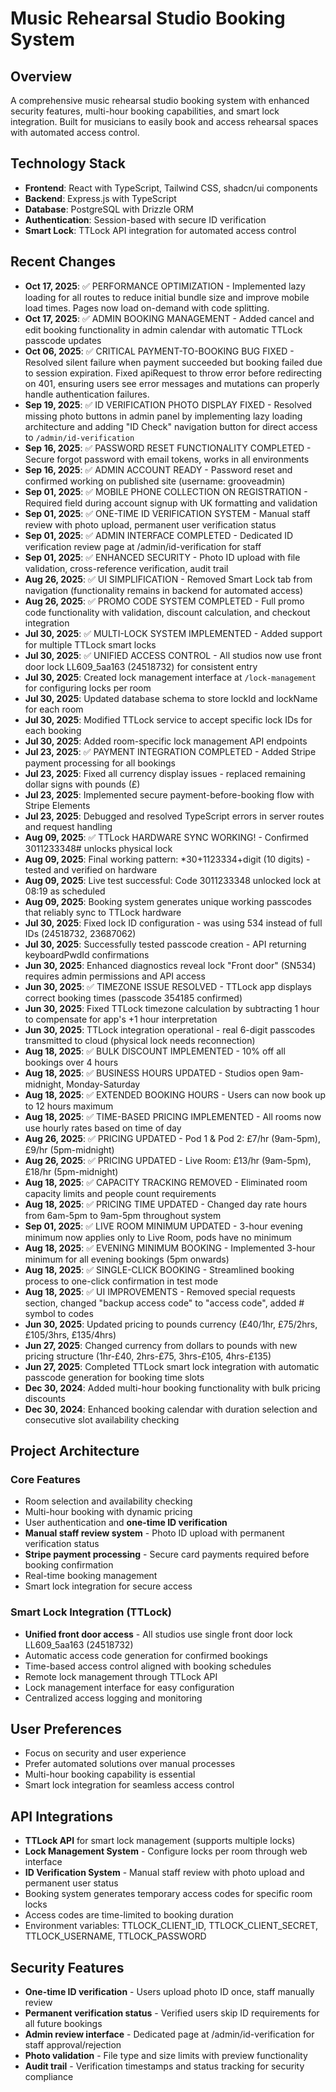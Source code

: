 # Music Rehearsal Studio Booking System

## Overview
A comprehensive music rehearsal studio booking system with enhanced security features, multi-hour booking capabilities, and smart lock integration. Built for musicians to easily book and access rehearsal spaces with automated access control.

## Technology Stack
- **Frontend**: React with TypeScript, Tailwind CSS, shadcn/ui components
- **Backend**: Express.js with TypeScript
- **Database**: PostgreSQL with Drizzle ORM
- **Authentication**: Session-based with secure ID verification
- **Smart Lock**: TTLock API integration for automated access control

## Recent Changes
- **Oct 17, 2025**: ✅ PERFORMANCE OPTIMIZATION - Implemented lazy loading for all routes to reduce initial bundle size and improve mobile load times. Pages now load on-demand with code splitting.
- **Oct 17, 2025**: ✅ ADMIN BOOKING MANAGEMENT - Added cancel and edit booking functionality in admin calendar with automatic TTLock passcode updates
- **Oct 06, 2025**: ✅ CRITICAL PAYMENT-TO-BOOKING BUG FIXED - Resolved silent failure when payment succeeded but booking failed due to session expiration. Fixed apiRequest to throw error before redirecting on 401, ensuring users see error messages and mutations can properly handle authentication failures.
- **Sep 19, 2025**: ✅ ID VERIFICATION PHOTO DISPLAY FIXED - Resolved missing photo buttons in admin panel by implementing lazy loading architecture and adding "ID Check" navigation button for direct access to `/admin/id-verification`
- **Sep 16, 2025**: ✅ PASSWORD RESET FUNCTIONALITY COMPLETED - Secure forgot password with email tokens, works in all environments
- **Sep 16, 2025**: ✅ ADMIN ACCOUNT READY - Password reset and confirmed working on published site (username: grooveadmin)
- **Sep 01, 2025**: ✅ MOBILE PHONE COLLECTION ON REGISTRATION - Required field during account signup with UK formatting and validation
- **Sep 01, 2025**: ✅ ONE-TIME ID VERIFICATION SYSTEM - Manual staff review with photo upload, permanent user verification status
- **Sep 01, 2025**: ✅ ADMIN INTERFACE COMPLETED - Dedicated ID verification review page at /admin/id-verification for staff
- **Sep 01, 2025**: ✅ ENHANCED SECURITY - Photo ID upload with file validation, cross-reference verification, audit trail
- **Aug 26, 2025**: ✅ UI SIMPLIFICATION - Removed Smart Lock tab from navigation (functionality remains in backend for automated access)
- **Aug 26, 2025**: ✅ PROMO CODE SYSTEM COMPLETED - Full promo code functionality with validation, discount calculation, and checkout integration
- **Jul 30, 2025**: ✅ MULTI-LOCK SYSTEM IMPLEMENTED - Added support for multiple TTLock smart locks
- **Jul 30, 2025**: ✅ UNIFIED ACCESS CONTROL - All studios now use front door lock LL609_5aa163 (24518732) for consistent entry
- **Jul 30, 2025**: Created lock management interface at `/lock-management` for configuring locks per room
- **Jul 30, 2025**: Updated database schema to store lockId and lockName for each room
- **Jul 30, 2025**: Modified TTLock service to accept specific lock IDs for each booking
- **Jul 30, 2025**: Added room-specific lock management API endpoints
- **Jul 23, 2025**: ✅ PAYMENT INTEGRATION COMPLETED - Added Stripe payment processing for all bookings
- **Jul 23, 2025**: Fixed all currency display issues - replaced remaining dollar signs with pounds (£)
- **Jul 23, 2025**: Implemented secure payment-before-booking flow with Stripe Elements
- **Jul 23, 2025**: Debugged and resolved TypeScript errors in server routes and request handling
- **Aug 09, 2025**: ✅ TTLock HARDWARE SYNC WORKING! - Confirmed 3011233348# unlocks physical lock
- **Aug 09, 2025**: Final working pattern: *30+1123334+digit (10 digits) - tested and verified on hardware
- **Aug 09, 2025**: Live test successful: Code 3011233348 unlocked lock at 08:19 as scheduled
- **Aug 09, 2025**: Booking system generates unique working passcodes that reliably sync to TTLock hardware
- **Jul 30, 2025**: Fixed lock ID configuration - was using 534 instead of full IDs (24518732, 23687062)
- **Jul 30, 2025**: Successfully tested passcode creation - API returning keyboardPwdId confirmations
- **Jun 30, 2025**: Enhanced diagnostics reveal lock "Front door" (SN534) requires admin permissions and API access
- **Jun 30, 2025**: ✅ TIMEZONE ISSUE RESOLVED - TTLock app displays correct booking times (passcode 354185 confirmed)
- **Jun 30, 2025**: Fixed TTLock timezone calculation by subtracting 1 hour to compensate for app's +1 hour interpretation
- **Jun 30, 2025**: TTLock integration operational - real 6-digit passcodes transmitted to cloud (physical lock needs reconnection)
- **Aug 18, 2025**: ✅ BULK DISCOUNT IMPLEMENTED - 10% off all bookings over 4 hours
- **Aug 18, 2025**: ✅ BUSINESS HOURS UPDATED - Studios open 9am-midnight, Monday-Saturday
- **Aug 18, 2025**: ✅ EXTENDED BOOKING HOURS - Users can now book up to 12 hours maximum
- **Aug 18, 2025**: ✅ TIME-BASED PRICING IMPLEMENTED - All rooms now use hourly rates based on time of day
- **Aug 26, 2025**: ✅ PRICING UPDATED - Pod 1 & Pod 2: £7/hr (9am-5pm), £9/hr (5pm-midnight)
- **Aug 26, 2025**: ✅ PRICING UPDATED - Live Room: £13/hr (9am-5pm), £18/hr (5pm-midnight)
- **Aug 18, 2025**: ✅ CAPACITY TRACKING REMOVED - Eliminated room capacity limits and people count requirements
- **Aug 18, 2025**: ✅ PRICING TIME UPDATED - Changed day rate hours from 6am-5pm to 9am-5pm throughout system
- **Sep 01, 2025**: ✅ LIVE ROOM MINIMUM UPDATED - 3-hour evening minimum now applies only to Live Room, pods have no minimum
- **Aug 18, 2025**: ✅ EVENING MINIMUM BOOKING - Implemented 3-hour minimum for all evening bookings (5pm onwards)
- **Aug 18, 2025**: ✅ SINGLE-CLICK BOOKING - Streamlined booking process to one-click confirmation in test mode
- **Aug 18, 2025**: ✅ UI IMPROVEMENTS - Removed special requests section, changed "backup access code" to "access code", added # symbol to codes
- **Jun 30, 2025**: Updated pricing to pounds currency (£40/1hr, £75/2hrs, £105/3hrs, £135/4hrs)
- **Jun 27, 2025**: Changed currency from dollars to pounds with new pricing structure (1hr-£40, 2hrs-£75, 3hrs-£105, 4hrs-£135)
- **Jun 27, 2025**: Completed TTLock smart lock integration with automatic passcode generation for booking time slots
- **Dec 30, 2024**: Added multi-hour booking functionality with bulk pricing discounts
- **Dec 30, 2024**: Enhanced booking calendar with duration selection and consecutive slot availability checking

## Project Architecture

### Core Features
- Room selection and availability checking
- Multi-hour booking with dynamic pricing
- User authentication and **one-time ID verification**
- **Manual staff review system** - Photo ID upload with permanent verification status
- **Stripe payment processing** - Secure card payments required before booking confirmation
- Real-time booking management
- Smart lock integration for secure access

### Smart Lock Integration (TTLock)
- **Unified front door access** - All studios use single front door lock LL609_5aa163 (24518732)
- Automatic access code generation for confirmed bookings
- Time-based access control aligned with booking schedules
- Remote lock management through TTLock API
- Lock management interface for easy configuration
- Centralized access logging and monitoring

## User Preferences
- Focus on security and user experience
- Prefer automated solutions over manual processes
- Multi-hour booking capability is essential
- Smart lock integration for seamless access control

## API Integrations
- **TTLock API** for smart lock management (supports multiple locks)
- **Lock Management System** - Configure locks per room through web interface
- **ID Verification System** - Manual staff review with photo upload and permanent user status
- Booking system generates temporary access codes for specific room locks
- Access codes are time-limited to booking duration
- Environment variables: TTLOCK_CLIENT_ID, TTLOCK_CLIENT_SECRET, TTLOCK_USERNAME, TTLOCK_PASSWORD

## Security Features
- **One-time ID verification** - Users upload photo ID once, staff manually review
- **Permanent verification status** - Verified users skip ID requirements for all future bookings
- **Admin review interface** - Dedicated page at /admin/id-verification for staff approval/rejection
- **Photo validation** - File type and size limits with preview functionality
- **Audit trail** - Verification timestamps and status tracking for security compliance